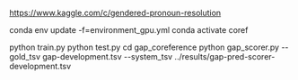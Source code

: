 https://www.kaggle.com/c/gendered-pronoun-resolution

conda env update -f=environment_gpu.yml
conda activate coref

python train.py
python test.py
cd gap_coreference
python gap_scorer.py --gold_tsv gap-development.tsv --system_tsv ../results/gap-pred-scorer-development.tsv